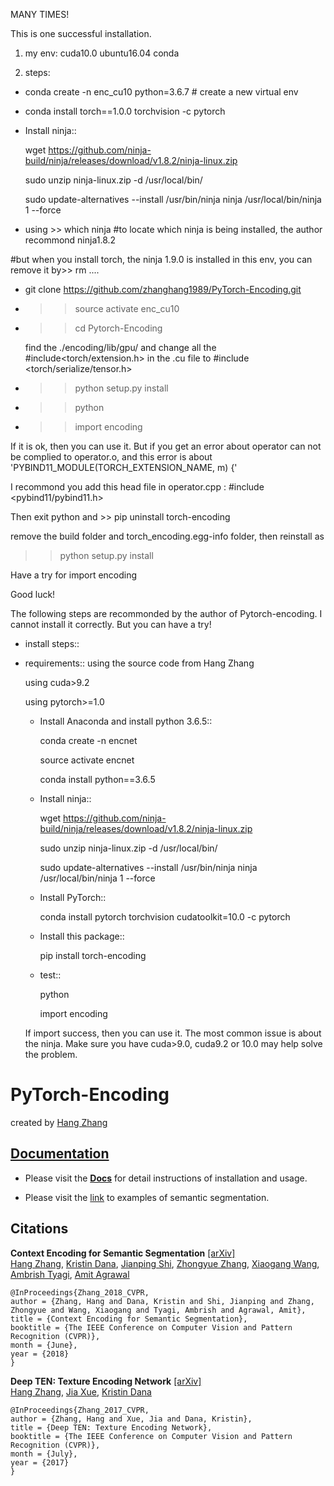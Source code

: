 MANY TIMES!

This is one successful installation.

1. my env: cuda10.0 ubuntu16.04 conda 

2. steps:
  
  * conda create -n enc_cu10 python=3.6.7 # create a new virtual env
  
  * conda install torch==1.0.0 torchvision -c pytorch
  
  * Install ninja::

     wget https://github.com/ninja-build/ninja/releases/download/v1.8.2/ninja-linux.zip

     sudo unzip ninja-linux.zip -d /usr/local/bin/
     
     sudo update-alternatives --install /usr/bin/ninja ninja /usr/local/bin/ninja 1 --force
     
   * using >> which ninja        #to locate which ninja is being installed, the author recommond ninja1.8.2
   
   #but when you install torch, the ninja 1.9.0 is installed in this env, you can remove it by>> rm ....
   
   
   *  git clone https://github.com/zhanghang1989/PyTorch-Encoding.git
   
   * >> source activate enc_cu10
   
   *  >> cd Pytorch-Encoding
   
      find the ./encoding/lib/gpu/ and change all the #include<torch/extension.h> in the .cu file to #include <torch/serialize/tensor.h>
      
   * >> python setup.py install
   
   * >> python
   * >> import encoding
   
   If it is ok, then you can use it. But if you get an error about operator can not be complied to operator.o, and this error is about  'PYBIND11_MODULE(TORCH_EXTENSION_NAME, m) {'
   
   I recommond you add this head file in operator.cpp : #include <pybind11/pybind11.h>
   
   Then exit python and >> pip uninstall torch-encoding
   
   remove the build folder and torch_encoding.egg-info folder, then reinstall as
   
   >> python setup.py install
   
   Have a try for import encoding
   
   Good luck!






The following steps are recommonded by the author of Pytorch-encoding. I cannot install it correctly. But you can have a try!

* install steps::

* requirements::
    using the source code from Hang Zhang
    
    using cuda>9.2
    
    using pytorch>=1.0
    
  * Install Anaconda and install python 3.6.5::
     
     conda create -n encnet
     
     source activate encnet
     
     conda install python==3.6.5

  * Install ninja::

     wget https://github.com/ninja-build/ninja/releases/download/v1.8.2/ninja-linux.zip

     sudo unzip ninja-linux.zip -d /usr/local/bin/
     
     sudo update-alternatives --install /usr/bin/ninja ninja /usr/local/bin/ninja 1 --force

  * Install PyTorch::

     conda install pytorch torchvision cudatoolkit=10.0 -c pytorch

  * Install this package::

     pip install torch-encoding
     
  * test::
  
    python
    
    import encoding
    
  If import success, then you can use it. The most common issue is about the ninja. Make sure you have cuda>9.0, cuda9.2 or 10.0 may help solve the problem.

    



# PyTorch-Encoding

created by [Hang Zhang](http://hangzh.com/)

## [Documentation](http://hangzh.com/PyTorch-Encoding/)

- Please visit the [**Docs**](http://hangzh.com/PyTorch-Encoding/) for detail instructions of installation and usage. 

- Please visit the [link](http://hangzh.com/PyTorch-Encoding/experiments/segmentation.html) to examples of semantic segmentation.

## Citations

**Context Encoding for Semantic Segmentation** [[arXiv]](https://arxiv.org/pdf/1803.08904.pdf)  
 [Hang Zhang](http://hangzh.com/), [Kristin Dana](http://eceweb1.rutgers.edu/vision/dana.html), [Jianping Shi](http://shijianping.me/), [Zhongyue Zhang](http://zhongyuezhang.com/), [Xiaogang Wang](http://www.ee.cuhk.edu.hk/~xgwang/), [Ambrish Tyagi](https://scholar.google.com/citations?user=GaSWCoUAAAAJ&hl=en), [Amit Agrawal](http://www.amitkagrawal.com/)
```
@InProceedings{Zhang_2018_CVPR,
author = {Zhang, Hang and Dana, Kristin and Shi, Jianping and Zhang, Zhongyue and Wang, Xiaogang and Tyagi, Ambrish and Agrawal, Amit},
title = {Context Encoding for Semantic Segmentation},
booktitle = {The IEEE Conference on Computer Vision and Pattern Recognition (CVPR)},
month = {June},
year = {2018}
}
```

**Deep TEN: Texture Encoding Network** [[arXiv]](https://arxiv.org/pdf/1612.02844.pdf)  
  [Hang Zhang](http://hangzh.com/), [Jia Xue](http://jiaxueweb.com/), [Kristin Dana](http://eceweb1.rutgers.edu/vision/dana.html)
```
@InProceedings{Zhang_2017_CVPR,
author = {Zhang, Hang and Xue, Jia and Dana, Kristin},
title = {Deep TEN: Texture Encoding Network},
booktitle = {The IEEE Conference on Computer Vision and Pattern Recognition (CVPR)},
month = {July},
year = {2017}
}
```

